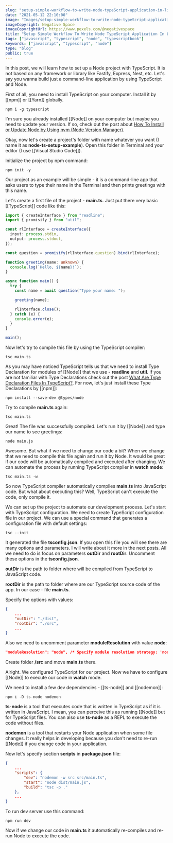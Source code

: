 ```yaml
---
slug: "setup-simple-workflow-to-write-node-typeScript-application-in-live-reload"
date: "2021-05-12 22:10:00"
image: "Images/setup-simple-workflow-to-write-node-typeScript-application-in-live-reload.png"
imageCopyright: Negative Space
imageCopyrightUrl: https://www.pexels.com/@negativespace
title: "Setup Simple Workflow To Write Node TypeScript Application In Live Reload (Nodemon, ts-node)"
tags: ["javascript", "typescript", "node", "typescriptbook"]
keywords: ["javascript", "typescript", "node"]
type: "blog"
public: true
---
```



In this post, we will learn how to set up a Node project with TypeScript. It is not based on any framework or library like Fastify, Express, Nest, etc. Let's say you wanna build just a command-line application by using TypeScript and Node.


First of all, you need to install TypeScript on your computer. Install it by [[npm]] or [[Yarn]] globally.

```
npm i -g typescript
```

I'm sure you already installed [[Node]] on your computer but maybe you need to update your version. If so, check out the post about [How To Install or Update Node by Using nvm (Node Version Manager)](https://byte.ski/blog/article/how-to-install-or-update-node-by-using-nvm).

Okay, now let's create a project's folder with name whatever you want (I name it as **node-ts-setup-example**). Open this folder in Terminal and your editor (I use [[Visual Studio Code]]).

Initialize the project by npm command:

```
npm init -y
```

Our project as an example will be simple - it is a command-line app that asks users to type their name in the Terminal and then prints greetings with this name.

Let's create a first file of the project - **main.ts**. Just put there very basic [[TypeScript]] code like this:

```ts
import { createInterface } from "readline";
import { promisify } from "util";

const rlInterface = createInterface({
  input: process.stdin,
  output: process.stdout,
});

const question = promisify(rlInterface.question).bind(rlInterface);

function greeting(name: unknown) {
  console.log(`Hello, ${name}!`);
}

async function main() {
  try {
    const name = await question("Type your name: ");

    greeting(name);

    rlInterface.close();
  } catch (e) {
    console.error(e);
  }
}

main();
```

Now let's try to compile this file by using the TypeScript compiler:

```
tsc main.ts
```

As you may have noticed TypeScript tells us that we need to install Type Declaration for modules of [[Node]] that we use - **readline** and **util**. If you are not familiar with Type Declarations check out the post [What Are Type Declaration Files In TypeScript?](https://byte.ski/blog/article/what-are-type-declaration-files-in-typescript). For now, let's just install these Type Declarations by [[npm]]:

```
npm install --save-dev @types/node
```

Try to compile **main.ts** again:

```
tsc main.ts
```

Great! The file was successfully compiled. Let's run it by [[Node]] and type our name to see greetings:

```
node main.js
```

Awesome. But what if we need to change our code a bit? When we change that we need to compile this file again and run it by Node. It would be great if our code will be automatically compiled and executed after changing. We can automate the process by running TypeScript compiler in **watch mode**:

```
tsc main.ts -w
```

So now TypeScript compiler automatically compiles **main.ts** into JavaScript code. But what about executing this? Well, TypeScript can't execute the code, only compile it.


We can set up the project to automate our development process. Let's start with TypeScript configuration. We need to create TypeScript configuration file in our project. We can use a special command that generates a configuration file with default settings:

```
tsc --init
```

It generated the file **tsconfig.json**. If you open this file you will see there are many options and parameters. I will write about it more in the next posts. All we need to do is focus on parameters **outDir** and **rootDir**. Uncomment these options in the **tsconfig.json**.

**outDir** is the path to folder where will be compiled from TypeScript to JavaScript code.

**rootDir** is the path to folder where are our TypeScript source code of the app. In our case - file **main.ts**.

Specify the options with values:

```json
{
	...
	"outDir": "./dist",
    "rootDir": "./src",
	...
}
```

Also we need to uncomment parameter **moduleResolution** with value **node**:

```json
"moduleResolution": "node", /* Specify module resolution strategy: 'node' (Node.js) or 'classic' (TypeScript pre-1.6). */
```

Create folder **/src** and move **main.ts** there.

Alright. We configured TypeScript for our project. Now we have to configure [[Node]] to execute our code in **watch** mode.

We need to install a few dev dependencies - [[ts-node]] and [[nodemon]]:

```
npm i -D ts-node nodemon
```

**ts-node** is a tool that executes code that is written in TypeScript as if it is written in JavaScript. I mean, you can perceive this as running [[Node]] but for TypeScript files. You can also use **ts-node** as a REPL to execute the code without files.

**nodemon** is a tool that restarts your Node application when some file changes. It really helps in developing because you don't need to re-run [[Node]] if you change code in your application.

Now let's specify section **scripts** in **package.json** file:

```json
{
	...
	"scripts": {
		"dev": "nodemon -w src src/main.ts",
		"start": "node dist/main.js",
		"build": "tsc -p ."
	},
	...
}
```

To run dev server use this command:

```
npm run dev
```

Now if we change our code in **main.ts** it automatically re-compiles and re-run Node to execute the code.
